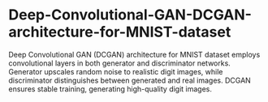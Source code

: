 # Deep-Convolutional-GAN-DCGAN-architecture-for-MNIST-dataset
Deep Convolutional GAN (DCGAN) architecture for MNIST dataset employs convolutional layers in both generator and discriminator networks. Generator upscales random noise to realistic digit images, while discriminator distinguishes between generated and real images. DCGAN ensures stable training, generating high-quality digit images.
